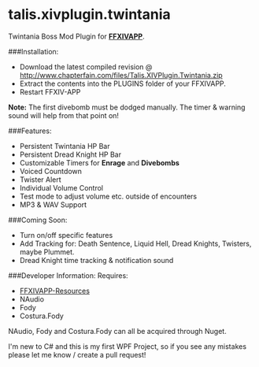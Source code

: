 talis.xivplugin.twintania
=========================

Twintania Boss Mod Plugin for **[FFXIVAPP](http://ffxiv-app.com/)**.

###Installation:
* Download the latest compiled revision @ http://www.chapterfain.com/files/Talis.XIVPlugin.Twintania.zip
* Extract the contents into the PLUGINS folder of your FFXIVAPP.
* Restart FFXIV-APP

**Note:** The first divebomb must be dodged manually. The timer & warning sound will help from that point on!

###Features:
* Persistent Twintania HP Bar
* Persistent Dread Knight HP Bar
* Customizable Timers for **Enrage** and **Divebombs**
* Voiced Countdown
* Twister Alert
* Individual Volume Control
* Test mode to adjust volume etc. outside of encounters
* MP3 & WAV Support

###Coming Soon:
* Turn on/off specific features
* Add Tracking for: Death Sentence, Liquid Hell, Dread Knights, Twisters, maybe Plummet.
* Dread Knight time tracking & notification sound

###Developer Information:
Requires:

* [FFXIVAPP-Resources](https://github.com/Icehunter/ffxivapp-resources)
* NAudio
* Fody
* Costura.Fody

NAudio, Fody and Costura.Fody can all be acquired through Nuget.

I'm new to C# and this is my first WPF Project, so if you see any mistakes please let me know / create a pull request!